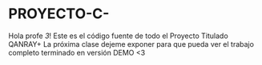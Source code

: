 # PROYECTO-C-
Hola profe *3*!
Este es el código fuente de todo el Proyecto Titulado QANRAY+
La próxima clase dejeme exponer para que pueda ver el trabajo completo terminado en versión DEMO <3
